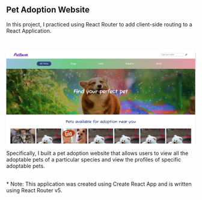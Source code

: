 ## Pet Adoption Website

In this project, I practiced using React Router to add client-side routing to a React Application. 

<br>

![Pet Lover Banner](./adopt-a-pet-starter/public/petlover-web.PNG)

Specifically, I built a pet adoption website that allows users to view all the adoptable pets of a particular species and view the profiles of specific adoptable pets.

<br>
* Note: This application was created using Create React App and is written using React Router v5. 